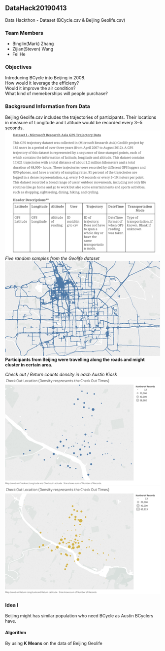 ## DataHack20190413
 Data Hackthon - Dataset (BCycle.csv & Beijing Geolife.csv)
### Team Members
 - Binglin(Mark) Zhang 
 - Zijian(Steven) Wang 
 - Fei He 
### Objectives 
Introducing BCycle into Beijing in 2008.   
How would it leverage the efficieny?  
Would it improve the air condition?   
What kind of memeberships will people purchase?  
### Background Information from Data
Beijing Geolife.csv includes the trajectories of participants. Their locations in measure of Longitude and Latitude would be recorded every 3~5 seconds. 
![Data File Description](https://raw.githubusercontent.com/MMarkZhang/DataHack20190413/master/Visualization/%E5%B1%8F%E5%B9%95%E5%BF%AB%E7%85%A7%202019-04-14%20%E4%B8%8B%E5%8D%882.06.03.png)
_Five random samples from the Geolife dataset_   
![Beijing 5 samples](https://raw.githubusercontent.com/MMarkZhang/DataHack20190413/master/Visualization/Sheet%201.png)
**Participants from Beijing were travelling along the roads and might cluster in certain area.**   
  
 _Check out / Return counts density in each Austin Kiosk_ 
 ![Austin Checkout](https://raw.githubusercontent.com/MMarkZhang/DataHack20190413/master/Visualization/B-cycle-density-CheckOut.png)
 ![Austin Return](https://raw.githubusercontent.com/MMarkZhang/DataHack20190413/master/Visualization/B-Cycle-Return.png)
 
### Idea I 
Beijing might has similar population who need BCycle as Austin BCyclers have.   
#### Algorithm 

By using **K Means** on the data of Beijing Geolife
